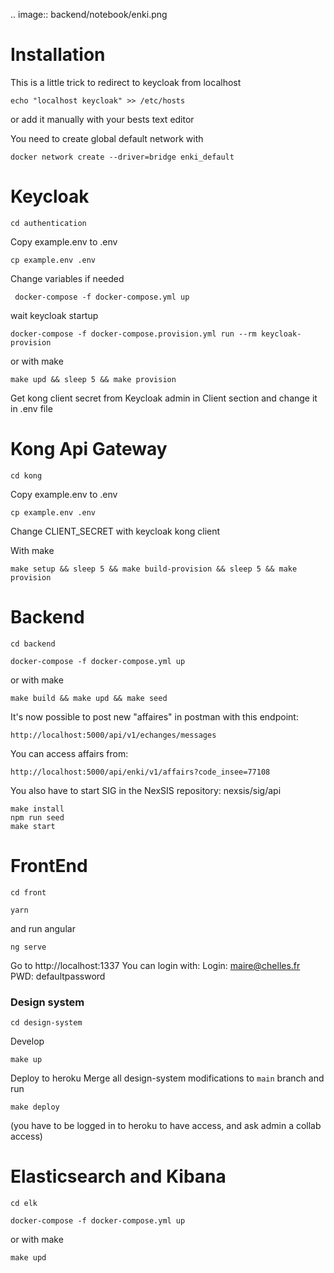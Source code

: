 .. image:: backend/notebook/enki.png

# Installation

This is a little trick to redirect to keycloak from localhost 
```
echo "localhost keycloak" >> /etc/hosts
```
or add it manually with your bests text editor 

You need to create global default network with 
```
docker network create --driver=bridge enki_default
``` 

# Keycloak
```
cd authentication
```
Copy example.env to .env 
```
cp example.env .env
``` 
Change variables if needed

```
 docker-compose -f docker-compose.yml up 
```
wait keycloak startup
``` 
docker-compose -f docker-compose.provision.yml run --rm keycloak-provision
```

or with make 
```
make upd && sleep 5 && make provision 
```


Get kong client secret from Keycloak admin in Client section and change it in .env file
# Kong Api Gateway

```
cd kong
```
Copy example.env to .env 
```
cp example.env .env
``` 
Change CLIENT_SECRET with keycloak kong client

With make 
```
make setup && sleep 5 && make build-provision && sleep 5 && make provision 
```

# Backend
```
cd backend
```

```
docker-compose -f docker-compose.yml up
```
or with make 
```
make build && make upd && make seed
```

It's now possible to post new "affaires" in postman with this endpoint:

```
http://localhost:5000/api/v1/echanges/messages
```

You can access affairs from:
```
http://localhost:5000/api/enki/v1/affairs?code_insee=77108
```
You also have to start SIG in the NexSIS repository: nexsis/sig/api
```
make install
npm run seed
make start
```

# FrontEnd
```
cd front
```

```
yarn
```

and run angular
```
ng serve 
```

Go to http://localhost:1337
You can login with:
Login: maire@chelles.fr
PWD: defaultpassword


### Design system
````
cd design-system
````

Develop
```
make up
````

Deploy to heroku
Merge all design-system modifications to `main` branch
and run
```
make deploy
```
(you have to be logged in to heroku to have access, and ask admin a collab access)

# Elasticsearch and Kibana
```
cd elk
```
```
docker-compose -f docker-compose.yml up
```
or with make 
```
make upd
```
